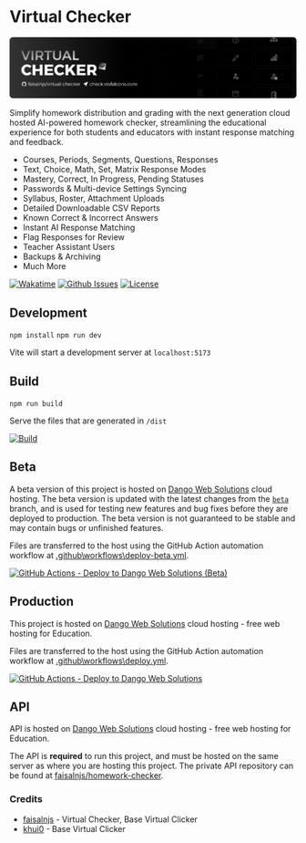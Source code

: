 # Virtual Checker

![Banner](banner-title.png)

Simplify homework distribution and grading with the next generation cloud hosted AI-powered homework checker, streamlining the educational experience for both students and educators with instant response matching and feedback.

- Courses, Periods, Segments, Questions, Responses
- Text, Choice, Math, Set, Matrix Response Modes
- Mastery, Correct, In Progress, Pending Statuses
- Passwords & Multi-device Settings Syncing
- Syllabus, Roster, Attachment Uploads
- Detailed Downloadable CSV Reports
- Known Correct & Incorrect Answers
- Instant AI Response Matching
- Flag Responses for Review
- Teacher Assistant Users
- Backups & Archiving
- Much More

[![Wakatime](https://wakatime.com/badge/user/074621a8-639e-4f3e-b6d9-f23b6bb481a9/project/7100b5bf-f2be-41d1-896e-136cd000ea6e.svg)](https://faisaln.com/portfolio/virtual-checker)
[![Github Issues](https://img.shields.io/github/issues/faisalnjs/virtual-checker?style=flat&logo=github&label=GitHub%20Issues&color=mediumseagreen)](https://wakatime.com/@faisalnjs/projects/vbofsovljs)
[![License](https://img.shields.io/github/license/faisalnjs/virtual-checker?label=License)](https://github.com/faisalnjs/Virtual-Checker/blob/main/LICENSE)

## Development

`npm install`
`npm run dev`

Vite will start a development server at `localhost:5173`

## Build

`npm run build`

Serve the files that are generated in `/dist`

[![Build](https://img.shields.io/github/actions/workflow/status/faisalnjs/virtual-checker/deploy.yml?logo=github&label=Build&color=mediumseagreen)](https://github.com/faisalnjs/Virtual-Checker/actions/workflows/deploy.yml)

## Beta

A beta version of this project is hosted on [Dango Web Solutions](https://dangoweb.com/?from=virtual-checker) cloud hosting. The beta version is updated with the latest changes from the [`beta`](https://github.com/faisalnjs/Virtual-Checker/tree/beta) branch, and is used for testing new features and bug fixes before they are deployed to production. The beta version is not guaranteed to be stable and may contain bugs or unfinished features.

Files are transferred to the host using the GitHub Action automation workflow at [.github\workflows\deploy-beta.yml](https://github.com/faisalnjs/Virtual-Checker/tree/main/.github/workflows/deploy-beta.yml).

[![GitHub Actions - Deploy to Dango Web Solutions (Beta)](https://img.shields.io/github/actions/workflow/status/faisalnjs/virtual-checker/deploy-beta.yml?logo=github&label=GitHub%20Actions%20-%20Deploy%20to%20Dango%20Web%20Solutions%20(Beta)&color=mediumseagreen)](https://github.com/faisalnjs/Virtual-Checker/actions/workflows/deploy-beta.yml)

## Production

This project is hosted on [Dango Web Solutions](https://dangoweb.com/?from=virtual-checker) cloud hosting - free web hosting for Education.

Files are transferred to the host using the GitHub Action automation workflow at [.github\workflows\deploy.yml](https://github.com/faisalnjs/Virtual-Checker/tree/main/.github/workflows/deploy.yml).

[![GitHub Actions - Deploy to Dango Web Solutions](https://img.shields.io/github/actions/workflow/status/faisalnjs/virtual-checker/deploy.yml?logo=github&label=GitHub%20Actions%20-%20Deploy%20to%20Dango%20Web%20Solutions&color=mediumseagreen)](https://github.com/faisalnjs/Virtual-Checker/actions/workflows/deploy.yml)

## API

API is hosted on [Dango Web Solutions](https://dangoweb.com/?from=virtual-checker) cloud hosting - free web hosting for Education.

The API is **required** to run this project, and must be hosted on the same server as where you are hosting this project. The private API repository can be found at [faisalnjs/homework-checker](https://github.com/faisalnjs/homework-checker).

### Credits

- [faisalnjs](https://github.com/faisalnjs) - Virtual Checker, Base Virtual Clicker
- [khui0](https://github.com/khui0) - Base Virtual Clicker
